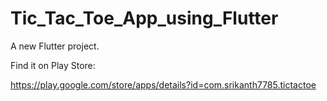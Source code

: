# Tic_Tac_Toe_App_using_Flutter


A new Flutter project.


Find it on Play Store:


https://play.google.com/store/apps/details?id=com.srikanth7785.tictactoe

